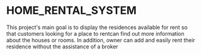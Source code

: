 # HOME_RENTAL_SYSTEM
This project's main goal is to display the residences available for rent so that customers looking for a place to rentcan find out more information about the houses or rooms. In addition, owner can add and easily rent their residence without the assistance of a broker
